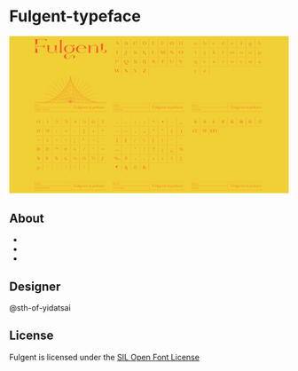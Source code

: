 # Fulgent-typeface

<img src="IMAGES/images_01.png">

## About
*
*
*

## Designer
@sth-of-yidatsai

## License
Fulgent is licensed under the [SIL Open Font License](license.txt)
